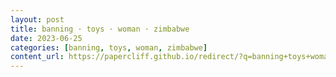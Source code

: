 ```yaml
---
layout: post
title: banning · toys · woman · zimbabwe
date: 2023-06-25
categories: [banning, toys, woman, zimbabwe]
content_url: https://papercliff.github.io/redirect/?q=banning+toys+woman+zimbabwe&tbs=cdr:1,cd_min:6/24/2023,cd_max:6/26/2023
---
```

